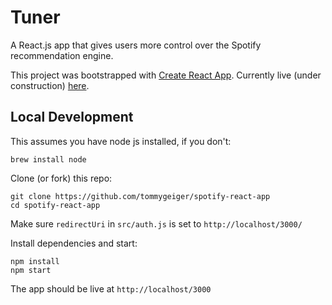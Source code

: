 # Tuner

A React.js app that gives users more control over the Spotify recommendation engine.

This project was bootstrapped with [Create React App](https://github.com/facebook/create-react-app). 
Currently live (under construction) [here](https://tommygeiger.com/spotify-react-app).

## Local Development

This assumes you have node js installed, if you don't:
```
brew install node
```

Clone (or fork) this repo:
```
git clone https://github.com/tommygeiger/spotify-react-app
cd spotify-react-app
```

Make sure `redirectUri` in `src/auth.js` is set to `http://localhost/3000/`

Install dependencies and start:
```
npm install
npm start
```

The app should be live at `http://localhost/3000`
